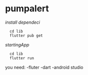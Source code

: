 # pumpalert
_install dependeci_
```
  cd lib
  flutter pub get
```
_startingApp_
```
  cd lib
  flutter run
```
you need:
-fluter
-dart
-android studio

